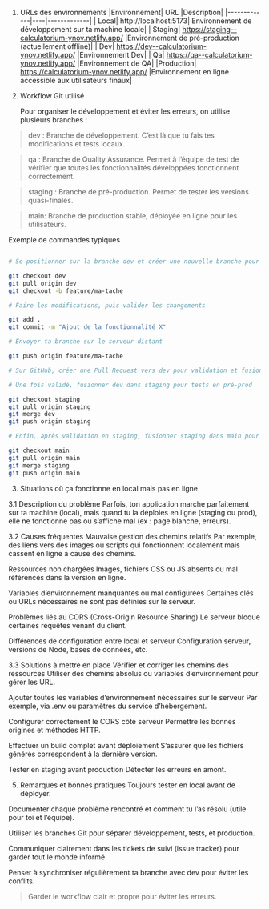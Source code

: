 1. URLs des environnements
   |Environnement| URL |Description|
   |-------------|----|-------------|
   | Local| http://localhost:5173| Environnement de développement sur ta machine locale|
   | Staging| https://staging--calculatorium-ynov.netlify.app/ |Environnement de pré-production (actuellement offline)|
   | Dev| https://dev--calculatorium-ynov.netlify.app/ |Environnement Dev|
   | Qa| https://qa--calculatorium-ynov.netlify.app/ |Environnement de QA|
   |Production| https://calculatorium-ynov.netlify.app/ |Environnement en ligne accessible aux utilisateurs finaux|

2. Workflow Git utilisé

   Pour organiser le développement et éviter les erreurs, on utilise plusieurs branches :

> dev : Branche de développement. C’est là que tu fais tes modifications et tests locaux.

> qa : Branche de Quality Assurance. Permet à l’équipe de test de vérifier que toutes les fonctionnalités développées fonctionnent correctement.

> staging : Branche de pré-production. Permet de tester les versions quasi-finales.

> main: Branche de production stable, déployée en ligne pour les utilisateurs.

Exemple de commandes typiques

```bash

# Se positionner sur la branche dev et créer une nouvelle branche pour ta tâche

git checkout dev
git pull origin dev
git checkout -b feature/ma-tache

# Faire les modifications, puis valider les changements

git add .
git commit -m "Ajout de la fonctionnalité X"

# Envoyer ta branche sur le serveur distant

git push origin feature/ma-tache

# Sur GitHub, créer une Pull Request vers dev pour validation et fusion

# Une fois validé, fusionner dev dans staging pour tests en pré-prod

git checkout staging
git pull origin staging
git merge dev
git push origin staging

# Enfin, après validation en staging, fusionner staging dans main pour mise en production

git checkout main
git pull origin main
git merge staging
git push origin main
```

3. Situations où ça fonctionne en local mais pas en ligne

3.1 Description du problème
Parfois, ton application marche parfaitement sur ta machine (local), mais quand tu la déploies en ligne (staging ou prod), elle ne fonctionne pas ou s’affiche mal (ex : page blanche, erreurs).

3.2 Causes fréquentes
Mauvaise gestion des chemins relatifs
Par exemple, des liens vers des images ou scripts qui fonctionnent localement mais cassent en ligne à cause des chemins.

Ressources non chargées
Images, fichiers CSS ou JS absents ou mal référencés dans la version en ligne.

Variables d’environnement manquantes ou mal configurées
Certaines clés ou URLs nécessaires ne sont pas définies sur le serveur.

Problèmes liés au CORS (Cross-Origin Resource Sharing)
Le serveur bloque certaines requêtes venant du client.

Différences de configuration entre local et serveur
Configuration serveur, versions de Node, bases de données, etc.

3.3 Solutions à mettre en place
Vérifier et corriger les chemins des ressources
Utiliser des chemins absolus ou variables d’environnement pour gérer les URL.

Ajouter toutes les variables d’environnement nécessaires sur le serveur
Par exemple, via .env ou paramètres du service d’hébergement.

Configurer correctement le CORS côté serveur
Permettre les bonnes origines et méthodes HTTP.

Effectuer un build complet avant déploiement
S’assurer que les fichiers générés correspondent à la dernière version.

Tester en staging avant production
Détecter les erreurs en amont.

5. Remarques et bonnes pratiques
   Toujours tester en local avant de déployer.

Documenter chaque problème rencontré et comment tu l’as résolu (utile pour toi et l’équipe).

Utiliser les branches Git pour séparer développement, tests, et production.

Communiquer clairement dans les tickets de suivi (issue tracker) pour garder tout le monde informé.

Penser à synchroniser régulièrement ta branche avec dev pour éviter les conflits.

> Garder le workflow clair et propre pour éviter les erreurs.
